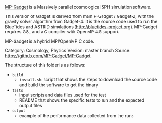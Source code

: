 [MP-Gadget](https://github.com/MP-Gadget/MP-Gadget) is a Massively parallel cosmological SPH simulation software.

This version of Gadget is derived from main P-Gadget / Gadget-2, with the gravity solver algorithm from Gadget-4. It is the source code used to run the BlueTides and ASTRID simulations (http://bluetides-project.org). MP-Gadget requires GSL and a C compiler with OpenMP 4.5 support.

MP-Gadget is a hybrid MPI/OpenMP C code.

Category: Cosmology, Physics
Version: master branch
Source: https://github.com/MP-Gadget/MP-Gadget

The structure of this folder is as follows:

- `build`
  + `install.sh`: script that shows the steps to download the source code and build the software to get the binary
- `tests`
  + input scripts and data files used for the test
  + README that shows the specific tests to run and the expected output files
- `output`
  + example of the performance data collected from the runs
